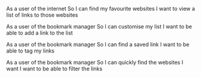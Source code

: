 

As a user of the internet
So I can find my favourite websites
I want to view a list of links to those websites

As a user of the bookmark manager
So I can customise my list
I want to be able to add a link to the list

As a user of the bookmark manager
So I can find a saved link
I want to be able to tag my links

As a user of the bookmark manager
So I can quickly find the websites I want
I want to be able to filter the links
